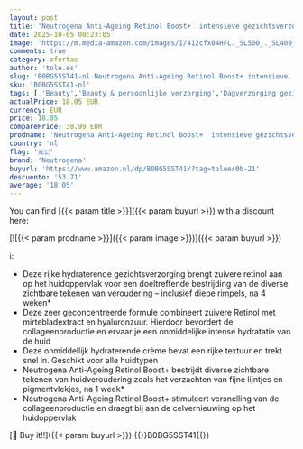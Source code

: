 ```yaml
---
layout: post
title: 'Neutrogena Anti-Ageing Retinol Boost+  intensieve gezichtsverzorging met zuivere Retinol  parfumvrij  50 ml'
date: 2025-10-05 00:23:05
image: 'https://m.media-amazon.com/images/I/412cfx04HFL._SL500_._SL400_.jpg'
comments: true
category: ofertas
author: 'tole.es'
slug: 'B0BG5SST41-nl Neutrogena Anti-Ageing Retinol Boost+ intensieve...'
sku: 'B0BG5SST41-nl'
tags: [ 'Beauty','Beauty & persoonlijke verzorging','Dagverzorging gezicht','Gezichtsverzorgingsproducten','Huidverzorging','Vochtinbrengende middelen voor gezicht','neutrogena','🇳🇱', ]
actualPrice: 18.05 EUR
currency: EUR
price: 18.05
comparePrice: 38.99 EUR
prodname: 'Neutrogena Anti-Ageing Retinol Boost+  intensieve gezichtsverzorging met zuivere Retinol  parfumvrij  50 ml'
country: 'nl'
flag: '🇳🇱'
brand: 'Neutrogena'
buyurl: 'https://www.amazon.nl/dp/B0BG5SST41/?tag=tolees0b-21'
descuento: '53.71'
average: '18.05'
---
```


You can find [{{< param title >}}]({{< param buyurl >}}) with a discount here:

[![{{< param prodname >}}]({{< param image >}})]({{< param buyurl >}})

ℹ️:

- Deze rijke hydraterende gezichtsverzorging brengt zuivere retinol aan op het huidoppervlak voor een doeltreffende bestrijding van de diverse zichtbare tekenen van veroudering – inclusief diepe rimpels, na 4 weken*
- Deze zeer geconcentreerde formule combineert zuivere Retinol met mirtebladextract en hyaluronzuur. Hierdoor bevordert de collageenproductie en ervaar je een onmiddelijke intense hydratatie van de huid
- Deze onmiddellijk hydraterende crème bevat een rijke textuur en trekt snel in. Geschikt voor alle huidtypen
- Neutrogena Anti-Ageing Retinol Boost+ bestrijdt diverse zichtbare tekenen van huidveroudering zoals het verzachten van fijne lijntjes en pigmentvlekjes, na 1 week*
- Neutrogena Anti-Ageing Retinol Boost+ stimuleert versnelling van de collageenproductie en draagt bij aan de celvernieuwing op het huidoppervlak

[🛒 Buy it!!]({{< param buyurl >}})
{{<world>}}B0BG5SST41{{</world>}}
